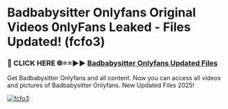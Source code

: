 # Badbabysitter Onlyfans Original Videos 0nlyFans Leaked - Files Updated! (fcfo3)

<h3>🔴 CLICK HERE 🌐==►► <a href="https://tinyurl.com/ehrbuxhb" rel="nofollow">Badbabysitter Onlyfans Updated Files</a></h3>

Get Badbabysitter Onlyfans and all content. Now you can access all videos and pictures of Badbabysitter Onlyfans. New Updated Files 2025!

[![fcfo3](https://i.imgur.com/lVYEuWS.gif)](https://tinyurl.com/ehrbuxhb)
